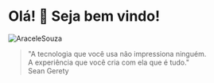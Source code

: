 # Olá! 👋 Seja bem vindo!
<p align="left"> <img src="https://komarev.com/ghpvc/?username=AraceleSouza" alt="AraceleSouza" /> </p>

<blockquote>"A tecnologia que você usa não impressiona ninguém. <br>A experiência que você cria com ela que é tudo." <br>
Sean Gerety</blockquote>
